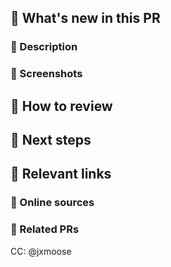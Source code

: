 [//]: # "Feel free to customize this template to your project's vibes"

## :bread: What's new in this PR
### :croissant: Description
[//]: # "Required - Describe what's new in this PR in a few lines. A description and bullet points for specifics will suffice."



### :baguette_bread: Screenshots
[//]: # "Required for frontend changes, otherwise optional but strongly recommended. Add screenshots of expected behavior - GIFs if you're feeling fancy! Use the provided image template. Drag the desired image into the PR, then copy the link into the placeholder."

[image placeholder]: <img src="place image link here!!!" width="240" height="540">



## :sandwich: How to review
[//]: # 'Required - Describe the order in which to review files and what to expect when testing locally. Is there anything specifically you want feedback on? Should this be reviewed commit by commit, or all at once? What are some user flows to test? What are some edge cases to look out for?'



## :pie: Next steps
[//]: # "Optional - What's NOT in this PR, doesn't work yet, and/or still needs to be done. Note any temporary fixes in this PR that should be cleaned up later."



## :pancakes: Relevant links
### :pretzel: Online sources
[//]: # 'Copy links to any tutorials or documentation that was useful to you when working on this PR'



### :bagel: Related PRs
[//]: # "Add related PRs you're waiting on/ PRs that will conflict, etc; if this is a refactor, feel free to add PRs that previously modified this code"



CC: @jxmoose
